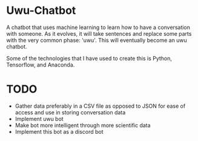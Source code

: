 # Uwu-Chatbot

A chatbot that uses machine learning to learn how to have a conversation with someone. As it evolves, it will take sentences and replace some parts with the very common phase: 'uwu'. This will eventually become an uwu chatbot.

Some of the technologies that I have used to create this is Python, Tensorflow, and Anaconda. 

# TODO
* Gather data preferably in a CSV file as opposed to JSON for ease of access and use in storing conversation data
* Implement uwu bot
* Make bot more intelligent through more scientific data
* Implement this bot as a discord bot
